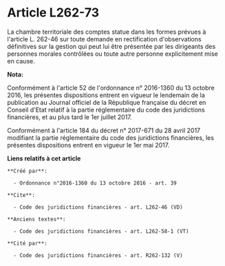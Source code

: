 # Article L262-73

La chambre territoriale des comptes statue dans les formes prévues à l'article L. 262-46 sur toute demande en rectification
d'observations définitives sur la gestion qui peut lui être présentée par les dirigeants des personnes morales contrôlées ou
toute autre personne explicitement mise en cause.

**Nota:**

Conformément à l'article 52 de l'ordonnance n° 2016-1360 du 13 octobre 2016, les présentes dispositions entrent en vigueur le
lendemain de la publication au Journal officiel de la République française du décret en Conseil d'Etat relatif à la partie
réglementaire du code des juridictions financières, et au plus tard le 1er juillet 2017.

Conformément à l'article 184 du décret n° 2017-671 du 28 avril 2017 modifiant la partie réglementaire du code des
juridictions financières, les présentes dispositions entrent en vigueur le 1er mai 2017.

**Liens relatifs à cet article**

	**Créé par**:

	  - Ordonnance n°2016-1360 du 13 octobre 2016 - art. 39

	**Cite**:

	  - Code des juridictions financières - art. L262-46 (VD)

	**Anciens textes**:

	  - Code des juridictions financières - art. L262-58-1 (VT)

	**Cité par**:

	  - Code des juridictions financières - art. R262-132 (V)
